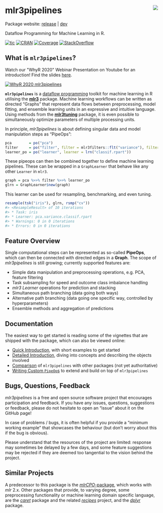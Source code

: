 
# mlr3pipelines <img src="man/figures/logo.png" align="right" />

Package website: [release](https://mlr3pipelines.mlr-org.com/) |
[dev](https://mlr3pipelines.mlr-org.com/dev)

Dataflow Programming for Machine Learning in R.

<!-- badges: start -->

[![tic](https://github.com/mlr-org/mlr3pipelines/workflows/tic/badge.svg?branch=master)](https://github.com/mlr-org/mlr3pipelines/actions)
[![CRAN](https://www.r-pkg.org/badges/version/mlr3pipelines)](https://cran.r-project.org/package=mlr3pipelines)
[![Coverage](https://codecov.io/github/mlr-org/mlr3pipelines/branch/master/graphs/badge.svg)](https://codecov.io/github/mlr-org/mlr3pipelines)
[![StackOverflow](https://img.shields.io/badge/stackoverflow-mlr3-orange.svg)](https://stackoverflow.com/questions/tagged/mlr3)
<!-- badges: end -->

## What is `mlr3pipelines`?

Watch our "WhyR 2020" Webinar Presentation on Youtube for an introduction! Find the slides [here](https://github.com/mlr-org/mlr-outreach/raw/master/2020_whyr/slides.pdf).

[![WhyR 2020
mlr3pipelines](https://img.youtube.com/vi/4r8K3GO5wk4/0.jpg)](https://www.youtube.com/watch?v=4r8K3GO5wk4)

**`mlr3pipelines`** is a [dataflow
programming](https://en.wikipedia.org/wiki/Dataflow_programming) toolkit
for machine learning in R utilising the
**[mlr3](https://github.com/mlr-org/mlr3)** package. Machine learning
workflows can be written as directed “Graphs” that represent data flows
between preprocessing, model fitting, and ensemble learning units in an
expressive and intuitive language. Using methods from the
**[mlr3tuning](https://github.com/mlr-org/mlr3tuning)** package, it is
even possible to simultaneously optimize parameters of multiple
processing units.

In principle, *mlr3pipelines* is about defining singular data and model
manipulation steps as “PipeOps”:

``` r
pca        = po("pca")
filter     = po("filter", filter = mlr3filters::flt("variance"), filter.frac = 0.5)
learner_po = po("learner", learner = lrn("classif.rpart"))
```

These pipeops can then be combined together to define machine learning
pipelines. These can be wrapped in a `GraphLearner` that behave like any
other `Learner` in `mlr3`.

``` r
graph = pca %>>% filter %>>% learner_po
glrn = GraphLearner$new(graph)
```

This learner can be used for resampling, benchmarking, and even tuning.

``` r
resample(tsk("iris"), glrn, rsmp("cv"))
#> <ResampleResult> of 10 iterations
#> * Task: iris
#> * Learner: pca.variance.classif.rpart
#> * Warnings: 0 in 0 iterations
#> * Errors: 0 in 0 iterations
```

## Feature Overview

Single computational steps can be represented as so-called **PipeOps**,
which can then be connected with directed edges in a **Graph**. The
scope of *mlr3pipelines* is still growing; currently supported features
are:

  - Simple data manipulation and preprocessing operations, e.g. PCA,
    feature filtering
  - Task subsampling for speed and outcome class imbalance handling
  - *mlr3* *Learner* operations for prediction and stacking
  - Simultaneous path branching (data going both ways)
  - Alternative path branching (data going one specific way, controlled
    by hyperparameters)
  - Ensemble methods and aggregation of predictions

## Documentation

The easiest way to get started is reading some of the vignettes that are
shipped with the package, which can also be viewed online:

  - [Quick Introduction](https://mlr3book.mlr-org.com/pipelines.html),
    with short examples to get started
  - [Detailed
    Introduction](https://mlr-org.github.io/mlr3pipelines/articles/introduction.html),
    diving into concepts and describing the objects involved
  - [Comparison](https://mlr3pipelines.mlr-org.com/articles/comparison_mlr3pipelines_mlr_sklearn.html)
    of `mlr3pipelines` with other packages (not yet authoritative)
  - [Writing Custom
    `PipeOp`s](https://mlr3book.mlr-org.com/extending-mlr3pipelines.html)
    to extend and build on top of `mlr3pipelines`

## Bugs, Questions, Feedback

*mlr3pipelines* is a free and open source software project that
encourages participation and feedback. If you have any issues,
questions, suggestions or feedback, please do not hesitate to open an
“issue” about it on the GitHub page\!

In case of problems / bugs, it is often helpful if you provide a
“minimum working example” that showcases the behaviour (but don’t
worry about this if the bug is obvious).

Please understand that the resources of the project are limited:
response may sometimes be delayed by a few days, and some feature
suggestions may be rejected if they are deemed too tangential to the
vision behind the project.

## Similar Projects

A predecessor to this package is the
[*mlrCPO*-package](https://github.com/mlr-org/mlrCPO), which works with
*mlr* 2.x. Other packages that provide, to varying degree, some
preprocessing functionality or machine learning domain specific
language, are the *[caret](https://github.com/topepo/caret)* package and
the related *[recipes](https://tidymodels.github.io/recipes/)* project,
and the *[dplyr](https://github.com/tidyverse/dplyr)* package.
